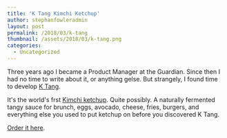 ```yaml
---
title: 'K Tang Kimchi Ketchup'
author: stephanfowleradmin
layout: post
permalink: /2018/03/k-tang
thumbnail: /assets/2018/03/k-tang.png
categories:
  - Uncategorized
---
```


Three years ago I became a Product Manager at the Guardian. Since then I had no time to write about it, or anything gelse. But strangely, I found time to develop [K&nbsp;Tang](http://ktang.love). 

It's the world's frst [Kimchi ketchup](http://kimchiketchup.com). Quite possibly. A naturally fermented tangy sauce for brunch, eggs, avocado, cheese, fries, burgers, and everything else you used to put ketchup on before you discovered K&nbsp;Tang.

[Order it here](http://ktang.love).
